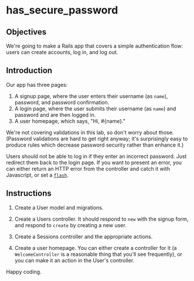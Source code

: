 # has_secure_password

## Objectives 

We're going to make a Rails app that covers a simple authentication flow: users can create accounts, log in, and log out.

## Introduction

Our app has three pages:
  1. A signup page, where the user enters their username (as `name`), password, and password confirmation.
  2. A login page, where the user submits their username (as `name`) and password and are then logged in.
  3. A user homepage, which says, "Hi, #{name}."

We're not covering validations in this lab, so don't worry about those. (Password validations are hard to get right anyway; it's surprisingly easy to produce rules which decrease password security rather than enhance it.)
 
Users should not be able to log in if they enter an incorrect password. Just redirect them back to the login page. If you want to present an error, you can either return an HTTP error from the controller and catch it with Javascript, or set a [`flash`][flash].

## Instructions

1. Create a User model and migrations.

2. Create a Users controller. It should respond to `new` with the signup form, and respond to `create` by creating a new user.

3. Create a Sessions controller and the appropriate actions.

4. Create a user homepage. You can either create a controller for it (a `WelcomeController` is a reasonable thing that you'll see frequently), or you can make it an action in the User's controller.

Happy coding.


[flash]: http://api.rubyonrails.org/classes/ActionDispatch/Flash.html
